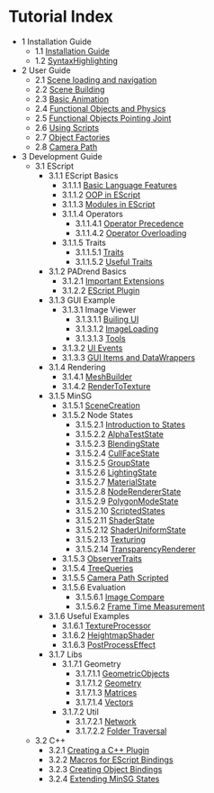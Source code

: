 # Tutorial Index
* 1 Installation Guide
    * 1.1 [Installation Guide](1_Installation_Guide/1_Installation_Guide.md)
    * 1.2 [SyntaxHighlighting](1_Installation_Guide/2_EScript_Syntax_Highlighting/SyntaxHighlighting.md)
* 2 User Guide
    * 2.1 [Scene loading and navigation](2_User_Guide/1_Scene_loading_and_navigation/Scene_loading_and_navigation.md)
    * 2.2 [Scene Building](2_User_Guide/2_Scene_Building/Scene_Building.md)
    * 2.3 [Basic Animation](2_User_Guide/3_Basic_Animation/Basic_Animation.md)
    * 2.4 [Functional Objects and Physics](2_User_Guide/4_Functional_Objects_and_Physics/Functional_Objects_and_Physics.md)
    * 2.5 [Functional Objects Pointing Joint](2_User_Guide/5_Functional_Objects_Pointing_Joint/Functional_Objects_Pointing_Joint.md)
    * 2.6 [Using Scripts](2_User_Guide/6_Using_Scripts/Using_Scripts.md)
    * 2.7 [Object Factories](2_User_Guide/7_Object_Factories/Object_Factories.md)
    * 2.8 [Camera Path](2_User_Guide/8_Camera_Path/Camera_Path.md)
* 3 Development Guide
    * 3.1 EScript
        * 3.1.1 EScript Basics
            * 3.1.1.1 [Basic Language Features](3_Development_Guide/1_EScript/1_EScript_Basics/1_Basic_Language_Features/Basic_Language_Features.md)
            * 3.1.1.2 [OOP in EScript](3_Development_Guide/1_EScript/1_EScript_Basics/2_OOP_in_EScript/OOP_in_EScript.md)
            * 3.1.1.3 [Modules in EScript](3_Development_Guide/1_EScript/1_EScript_Basics/3_Modules_in_EScript/Modules_in_EScript.md)
            * 3.1.1.4 Operators
                * 3.1.1.4.1 [Operator Precedence](3_Development_Guide/1_EScript/1_EScript_Basics/4_Operators/1_Operator_Precedence.md)
                * 3.1.1.4.2 [Operator Overloading](3_Development_Guide/1_EScript/1_EScript_Basics/4_Operators/2_Operator_Overloading.md)
            * 3.1.1.5 Traits
                * 3.1.1.5.1 [Traits](3_Development_Guide/1_EScript/1_EScript_Basics/5_Traits/1_Traits.md)
                * 3.1.1.5.2 [Useful Traits](3_Development_Guide/1_EScript/1_EScript_Basics/5_Traits/2_Useful_Traits.md)
        * 3.1.2 PADrend Basics
            * 3.1.2.1 [Important Extensions](3_Development_Guide/1_EScript/2_PADrend_Basics/1_Important_Extensions.md)
            * 3.1.2.2 [EScript Plugin](3_Development_Guide/1_EScript/2_PADrend_Basics/2_EScript_Plugin/EScript_Plugin.md)
        * 3.1.3 GUI Example
            * 3.1.3.1 Image Viewer
                * 3.1.3.1.1 [Builing UI](3_Development_Guide/1_EScript/3_GUI_Example/1_Image_Viewer/1_Part_1/Builing_UI.md)
                * 3.1.3.1.2 [ImageLoading](3_Development_Guide/1_EScript/3_GUI_Example/1_Image_Viewer/2_Part_2/ImageLoading.md)
                * 3.1.3.1.3 [Tools](3_Development_Guide/1_EScript/3_GUI_Example/1_Image_Viewer/3_Part_3/Tools.md)
            * 3.1.3.2 [UI Events](3_Development_Guide/1_EScript/3_GUI_Example/2_UI_Events.md)
            * 3.1.3.3 [GUI Items and DataWrappers](3_Development_Guide/1_EScript/3_GUI_Example/3_GUI_and_DataWrapper/GUI_Items_and_DataWrappers.md)
        * 3.1.4 Rendering
            * 3.1.4.1 [MeshBuilder](3_Development_Guide/1_EScript/4_Rendering/1_Mesh_Builder/MeshBuilder.md)
            * 3.1.4.2 [RenderToTexture](3_Development_Guide/1_EScript/4_Rendering/2_Render_to_Texture/RenderToTexture.md)
        * 3.1.5 MinSG
            * 3.1.5.1 [SceneCreation](3_Development_Guide/1_EScript/5_MinSG/1_Scene_Creation/SceneCreation.md)
            * 3.1.5.2 Node States
                * 3.1.5.2.1 [Introduction to States](3_Development_Guide/1_EScript/5_MinSG/2_Node_States/1_Introduction_to_States.md)
                * 3.1.5.2.2 [AlphaTestState](3_Development_Guide/1_EScript/5_MinSG/2_Node_States/2_Alpha_Test_State/AlphaTestState.md)
                * 3.1.5.2.3 [BlendingState](3_Development_Guide/1_EScript/5_MinSG/2_Node_States/3_Blending_State/BlendingState.md)
                * 3.1.5.2.4 [CullFaceState](3_Development_Guide/1_EScript/5_MinSG/2_Node_States/4_Cull_Face_State/CullFaceState.md)
                * 3.1.5.2.5 [GroupState](3_Development_Guide/1_EScript/5_MinSG/2_Node_States/5_Group_State/GroupState.md)
                * 3.1.5.2.6 [LightingState](3_Development_Guide/1_EScript/5_MinSG/2_Node_States/6_Lighting_State/LightingState.md)
                * 3.1.5.2.7 [MaterialState](3_Development_Guide/1_EScript/5_MinSG/2_Node_States/7_Material_State/MaterialState.md)
                * 3.1.5.2.8 [NodeRendererState](3_Development_Guide/1_EScript/5_MinSG/2_Node_States/8_Node_Renderer_State/NodeRendererState.md)
                * 3.1.5.2.9 [PolygonModeState](3_Development_Guide/1_EScript/5_MinSG/2_Node_States/9_Polygon_Mode_State/PolygonModeState.md)
                * 3.1.5.2.10 [ScriptedStates](3_Development_Guide/1_EScript/5_MinSG/2_Node_States/10_Scripted_State/ScriptedStates.md)
                * 3.1.5.2.11 [ShaderState](3_Development_Guide/1_EScript/5_MinSG/2_Node_States/11_Shader_State/ShaderState.md)
                * 3.1.5.2.12 [ShaderUniformState](3_Development_Guide/1_EScript/5_MinSG/2_Node_States/12_Shader_Uniform_State/ShaderUniformState.md)
                * 3.1.5.2.13 [Texturing](3_Development_Guide/1_EScript/5_MinSG/2_Node_States/13_Texturing_State/Texturing.md)
                * 3.1.5.2.14 [TransparencyRenderer](3_Development_Guide/1_EScript/5_MinSG/2_Node_States/14_TransparencyRenderer/TransparencyRenderer.md)
            * 3.1.5.3 [ObserverTraits](3_Development_Guide/1_EScript/5_MinSG/3_ObserverTraits.md)
            * 3.1.5.4 [TreeQueries](3_Development_Guide/1_EScript/5_MinSG/4_Tree_Queries/TreeQueries.md)
            * 3.1.5.5 [Camera Path Scripted](3_Development_Guide/1_EScript/5_MinSG/5_Camera_Path_Scripted/Camera_Path_Scripted.md)
            * 3.1.5.6 Evaluation
                * 3.1.5.6.1 [Image Compare](3_Development_Guide/1_EScript/5_MinSG/6_Evaluation/1_Image_Compare/Image_Compare.md)
                * 3.1.5.6.2 [Frame Time Measurement](3_Development_Guide/1_EScript/5_MinSG/6_Evaluation/2_Frame_Time_Measurement/Frame_Time_Measurement.md)
        * 3.1.6 Useful Examples
            * 3.1.6.1 [TextureProcessor](3_Development_Guide/1_EScript/6_Useful_Examples/1_Texture_Processor/TextureProcessor.md)
            * 3.1.6.2 [HeightmapShader](3_Development_Guide/1_EScript/6_Useful_Examples/2_Heightmap_Shader/HeightmapShader.md)
            * 3.1.6.3 [PostProcessEffect](3_Development_Guide/1_EScript/6_Useful_Examples/3_Post_Process_Effect/PostProcessEffect.md)
        * 3.1.7 Libs
            * 3.1.7.1 Geometry
                * 3.1.7.1.1 [GeometricObjects](3_Development_Guide/1_EScript/7_Libs/1_Geometry/1_GeometricObjects.md)
                * 3.1.7.1.2 [Geometry](3_Development_Guide/1_EScript/7_Libs/1_Geometry/2_Geometry.md)
                * 3.1.7.1.3 [Matrices](3_Development_Guide/1_EScript/7_Libs/1_Geometry/3_Matrices.md)
                * 3.1.7.1.4 [Vectors](3_Development_Guide/1_EScript/7_Libs/1_Geometry/4_Vectors.md)
            * 3.1.7.2 Util
                * 3.1.7.2.1 [Network](3_Development_Guide/1_EScript/7_Libs/2_Util/1_Network.md)
                * 3.1.7.2.2 [Folder Traversal](3_Development_Guide/1_EScript/7_Libs/2_Util/2_Folder_Traversal/Folder_Traversal.md)
    * 3.2 C++
        * 3.2.1 [Creating a C++ Plugin](3_Development_Guide/2_C++/1_Creating_a_C++_Plugin/Creating_a_C++_Plugin.md)
        * 3.2.2 [Macros for EScript Bindings](3_Development_Guide/2_C++/2_Macros_for_EScript_Bindings.md)
        * 3.2.3 [Creating Object Bindings](3_Development_Guide/2_C++/3_Creating_Object_Bindings/Creating_Object_Bindings.md)
        * 3.2.4 [Extending MinSG States](3_Development_Guide/2_C++/4_Extending_MinSG_States/Extending_MinSG_States.md)